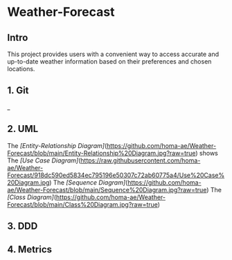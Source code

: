 # Weather-Forecast
## Intro
This project provides users with a convenient way to access accurate and up-to-date weather information based on their preferences and chosen locations.
## 1. Git
_
## 2. UML
The *[Entity-Relationship Diagram]*(https://github.com/homa-ae/Weather-Forecast/blob/main/Entity-Relationship%20Diagram.jpg?raw=true) shows
The *[Use Case Diagram]*(https://raw.githubusercontent.com/homa-ae/Weather-Forecast/918dc590ed5834ec795196e50307c72ab60775a4/Use%20Case%20Diagram.jpg)
The *[Sequence Diagram]*(https://github.com/homa-ae/Weather-Forecast/blob/main/Sequence%20Diagram.jpg?raw=true)
The *[Class Diagram]*(https://github.com/homa-ae/Weather-Forecast/blob/main/Class%20Diagram.jpg?raw=true)

## 3. DDD

## 4. Metrics


